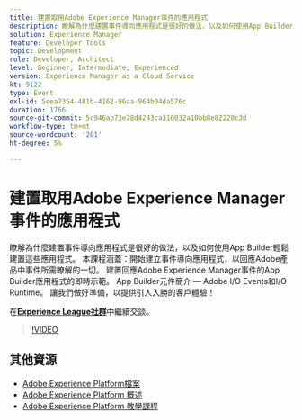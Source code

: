 ```yaml
---
title: 建置取用Adobe Experience Manager事件的應用程式
description: 瞭解為什麼建置事件導向應用程式是很好的做法，以及如何使用App Builder輕鬆建置這些應用程式。 本課程涵蓋 — 開始建立事件導向應用程式，以回應Adobe產品中的事件所需瞭解的一切。 建置回應Adobe Experience Manager事件的App Builder應用程式的即時示範。 App Builder元件簡介 — Adobe I/O Events和I/O Runtime。 讓我們做好準備，以提供引人入勝的客戶體驗！
solution: Experience Manager
feature: Developer Tools
topic: Development
role: Developer, Architect
level: Beginner, Intermediate, Experienced
version: Experience Manager as a Cloud Service
kt: 9122
type: Event
exl-id: 5eea7354-481b-4162-96aa-964b04da576c
duration: 1766
source-git-commit: 5c946ab73e78d4243ca310032a10bb8e82228c3d
workflow-type: tm+mt
source-wordcount: '201'
ht-degree: 5%

---
```


# 建置取用Adobe Experience Manager事件的應用程式

瞭解為什麼建置事件導向應用程式是很好的做法，以及如何使用App Builder輕鬆建置這些應用程式。 本課程涵蓋：開始建立事件導向應用程式，以回應Adobe產品中事件所需瞭解的一切。 建置回應Adobe Experience Manager事件的App Builder應用程式的即時示範。 App Builder元件簡介 — Adobe I/O Events和I/O Runtime。 讓我們做好準備，以提供引人入勝的客戶體驗！

在&#x200B;**[Experience League社群](https://adobe.ly/3ipjs8p)**&#x200B;中繼續交談。

>[!VIDEO](https://video.tv.adobe.com/v/337566/?quality=12&learn=on&hidetitle=true)

## 其他資源

- [Adobe Experience Platform檔案](https://experienceleague.adobe.com/docs/experience-platform.html)
- [Adobe Experience Platform 概述](https://experienceleague.adobe.com/docs/experience-platform/landing/home.html?lang=zh-Hant)
- [Adobe Experience Platform 教學課程](https://experienceleague.adobe.com/docs/platform-learn/tutorials/overview.html?lang=zh-Hant)
